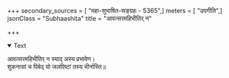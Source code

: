 +++
secondary_sources = [ "महा-सुभाषित-सङ्ग्रहः - 5365",]
meters = [ "उपगीति",]
jsonClass = "Subhaashita"
title = "आवत्सरमहिभीतिर् न"

+++

<details open><summary>Text</summary>

आवत्सरमहिभीतिर् न स्याद् अस्य प्रभावेण।  
शुकनासां च पिबेद् यो जलपिष्टां तस्य भीर्नास्ति॥
</details>
